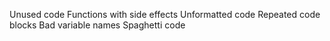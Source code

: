 Unused code
Functions with side effects
Unformatted code
Repeated code blocks
Bad variable names
Spaghetti code
